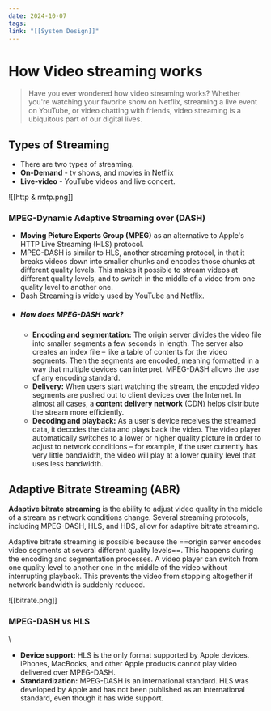 ```yaml
---
date: 2024-10-07
tags: 
link: "[[System Design]]"
---
```


# How Video streaming works

> Have you ever wondered how video streaming works? Whether you're watching your favorite show on Netflix, streaming a live event on YouTube, or video chatting with friends, video streaming is a ubiquitous part of our digital lives.

## Types of Streaming

- There are two types of streaming.
- **On-Demand** - tv shows, and movies in Netflix
- **Live-video** - YouTube videos and live concert.

![[http & rmtp.png]]

### MPEG-Dynamic Adaptive Streaming over (DASH)

- **Moving Picture Experts Group (MPEG)** as an alternative to Apple's HTTP Live Streaming (HLS) protocol.
- MPEG-DASH is similar to HLS, another streaming protocol, in that it breaks videos down into smaller chunks and encodes those chunks at different quality levels. This makes it possible to stream videos at different quality levels, and to switch in the middle of a video from one quality level to another one.
- Dash Streaming is widely used by YouTube and Netflix.
- ##### How does MPEG-DASH work?
	- **Encoding and segmentation:** The origin server divides the video file into smaller segments a few seconds in length. The server also creates an index file – like a table of contents for the video segments. Then the segments are encoded, meaning formatted in a way that multiple devices can interpret. MPEG-DASH allows the use of any encoding standard.
	- **Delivery:** When users start watching the stream, the encoded video segments are pushed out to client devices over the Internet. In almost all cases, a **content delivery network** (CDN) helps distribute the stream more efficiently.
	- **Decoding and playback:** As a user's device receives the streamed data, it decodes the data and plays back the video. The video player automatically switches to a lower or higher quality picture in order to adjust to network conditions – for example, if the user currently has very little bandwidth, the video will play at a lower quality level that uses less bandwidth.

## Adaptive Bitrate Streaming (ABR)

**Adaptive bitrate streaming** is the ability to adjust video quality in the middle of a stream as network conditions change. Several streaming protocols, including MPEG-DASH, HLS, and HDS, allow for adaptive bitrate streaming.

Adaptive bitrate streaming is possible because the ==origin server encodes video segments at several different quality levels==. This happens during the encoding and segmentation processes. A video player can switch from one quality level to another one in the middle of the video without interrupting playback. This prevents the video from stopping altogether if network bandwidth is suddenly reduced.

![[bitrate.png]]


### MPEG-DASH vs HLS
\
- **Device support:** HLS is the only format supported by Apple devices. iPhones, MacBooks, and other Apple products cannot play video delivered over MPEG-DASH.
- **Standardization:** MPEG-DASH is an international standard. HLS was developed by Apple and has not been published as an international standard, even though it has wide support.
